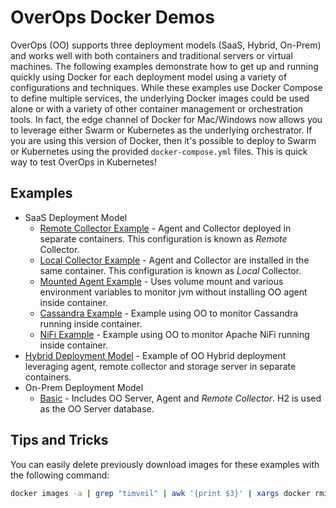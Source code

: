 # OverOps Docker Demos

OverOps (OO) supports three deployment models (SaaS, Hybrid, On-Prem) and works well with both containers and traditional servers or virtual machines.  The following examples demonstrate how to get up and running quickly using Docker for each deployment model using a variety of configurations and techniques.  While these examples use Docker Compose to define multiple services, the underlying Docker images could be used alone or with a variety of other container management or orchestration tools.  In fact, the edge channel of Docker for Mac/Windows now allows you to leverage either Swarm or Kubernetes as the underlying orchestrator.  If you are using this version of Docker, then it's possible to deploy to Swarm or Kubernetes using the provided `docker-compose.yml` files.  This is quick way to test OverOps in Kubernetes!

## Examples

* SaaS Deployment Model
    * [Remote Collector Example](saas/remote-collector) - Agent and Collector deployed in separate containers.  This configuration is known as *Remote* Collector.
    * [Local Collector Example](saas/local-collector) - Agent and Collector are installed in the same container.  This configuration is known as *Local* Collector.
    * [Mounted Agent Example](saas/mounted-agent) - Uses volume mount and various environment variables to monitor jvm without installing OO agent inside container.
    * [Cassandra Example](saas/cassandra) - Example using OO to monitor Cassandra running inside container.
    * [NiFi Example](saas/nifi) - Example using OO to monitor Apache NiFi running inside container.
* [Hybrid Deployment Model](hybrid) - Example of OO Hybrid deployment leveraging agent, remote collector and storage server in separate containers.
* On-Prem Deployment Model
    * [Basic](basic) - Includes OO Server, Agent and *Remote Collector*.  H2 is used as the OO Server database.
    

## Tips and Tricks

You can easily delete previously download images for these examples with the following command:

```bash
docker images -a | grep "timveil" | awk '{print $3}' | xargs docker rmi
```